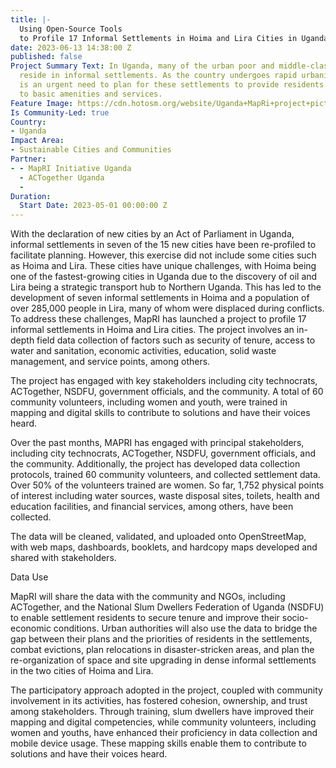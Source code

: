 ```yaml
---
title: |-
  Using Open-Source Tools
  to Profile 17 Informal Settlements in Hoima and Lira Cities in Uganda
date: 2023-06-13 14:38:00 Z
published: false
Project Summary Text: In Uganda, many of the urban poor and middle-class families
  reside in informal settlements. As the country undergoes rapid urbanization, there
  is an urgent need to plan for these settlements to provide residents with access
  to basic amenities and services.
Feature Image: https://cdn.hotosm.org/website/Uganda+MapRi+project+pict.jpg
Is Community-Led: true
Country:
- Uganda
Impact Area:
- Sustainable Cities and Communities
Partner:
- - MapRI Initiative Uganda
  - ACTogether Uganda
  - 
Duration:
  Start Date: 2023-05-01 00:00:00 Z
---
```


With the declaration of new cities by an Act of Parliament in Uganda, informal settlements in seven of the 15 new cities have been re-profiled to facilitate planning. However, this exercise did not include some cities such as Hoima and Lira. These cities have unique challenges, with Hoima being one of the fastest-growing cities in Uganda due to the discovery of oil and Lira being a strategic transport hub to Northern Uganda. This has led to the development of seven informal settlements in Hoima and a population of over 285,000 people in Lira, many of whom were displaced during conflicts.
To address these challenges, MapRI has launched a project to profile 17 informal settlements in Hoima and Lira cities. The project involves an in-depth field data collection of factors such as security of tenure, access to water and sanitation, economic activities, education, solid waste management, and service points, among others.

The project has engaged with key stakeholders including city technocrats, ACTogether, NSDFU, government officials, and the community. A total of 60 community volunteers, including women and youth, were trained in mapping and digital skills to contribute to solutions and have their voices heard.

Over the past months, MAPRI has engaged with principal stakeholders, including city technocrats, ACTogether, NSDFU, government officials, and the community. Additionally, the project has developed data collection protocols, trained 60 community volunteers, and collected settlement data. Over 50% of the volunteers trained are women. So far, 1,752 physical points of interest including water sources, waste disposal sites, toilets, health and education facilities, and financial services, among others, have been collected. 

The data will be cleaned, validated, and uploaded onto OpenStreetMap, with web maps, dashboards, booklets, and hardcopy maps developed and shared with stakeholders.

Data Use

MapRI will share the data with the community and NGOs, including ACTogether, and the National Slum Dwellers Federation of Uganda (NSDFU) to enable settlement residents to secure tenure and improve their socio-economic conditions. Urban authorities will also use the data to bridge the gap between their plans and the priorities of residents in the settlements, combat evictions, plan relocations in disaster-stricken areas, and plan the re-organization of space and site upgrading in dense informal settlements in the two cities of Hoima and Lira.

The participatory approach adopted in the project, coupled with community involvement in its activities, has fostered cohesion, ownership, and trust among stakeholders. Through training, slum dwellers have improved their mapping and digital competencies, while community volunteers, including women and youths, have enhanced their proficiency in data collection and mobile device usage. These mapping skills enable them to contribute to solutions and have their voices heard.